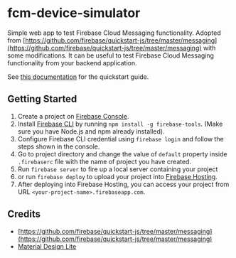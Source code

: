 # fcm-device-simulator
Simple web app to test Firebase Cloud Messaging functionality.
Adopted from [https://github.com/firebase/quickstart-js/tree/master/messaging](https://github.com/firebase/quickstart-js/tree/master/messaging) with some modifications. It can be useful to test Firebase Cloud Messaging functionality from your backend application.

See [this documentation](https://github.com/firebase/quickstart-js/tree/master/messaging#firebase-cloud-messaging-quickstart) for the quickstart guide.

## Getting Started
1. Create a project on [Firebase Console](https://console.firebase.google.com).
2. Install [Firebase CLI](https://firebase.google.com/docs/cli/) by running `npm install -g firebase-tools`. (Make sure you have Node.js and npm already installed).
3. Configure Firebase CLI credential using `firebase login` and follow the steps shown in the console.
4. Go to project directory and change the value of `default` property inside `.firebaserc` file with the name of project you have created.
5. Run `firebase server` to fire up a local server containing your project
6. or run `firebase deploy` to upload your project into [Firebase Hosting](https://firebase.google.com/docs/hosting/).
7. After deploying into Firebase Hosting, you can access your project from URL `<your-project-name>.firebaseapp.com`.

## Credits

- [https://github.com/firebase/quickstart-js/tree/master/messaging](https://github.com/firebase/quickstart-js/tree/master/messaging)
- [Material Design Lite](https://getmdl.io/)
